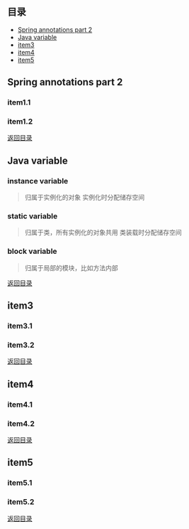 ## <span id="jump0">目录<span>
  
  * [Spring annotations part 2](#jump1)
  * [Java variable](#jump2)
  * [item3](#jump3)
  * [item4](#jump4)
  * [item5](#jump5)

## <span id="jump1">Spring annotations part 2<span>

  ### item1.1
 
  ### item1.2
  
[返回目录](#jump0)


## <span id="jump2">Java variable<span>
  
  ### instance variable
  > 归属于实例化的对象
  > 实例化时分配储存空间
 
  ### static variable
  > 归属于类，所有实例化的对象共用
  > 类装载时分配储存空间

  ### block variable
  > 归属于局部的模块，比如方法内部
  
 
[返回目录](#jump0)

## <span id="jump3">item3<span>
  
  ### item3.1
 
  ### item3.2

[返回目录](#jump0)

## <span id="jump4">item4<span>
  
  ### item4.1
 
  ### item4.2

[返回目录](#jump0)


## <span id="jump5">item5<span>
  
  ### item5.1
 
  ### item5.2
  
[返回目录](#jump0)
